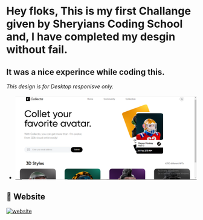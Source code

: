 #  Hey floks, This is my first Challange given by Sheryians Coding School and, I have completed my desgin without fail.
## It was a nice experince while coding this. 
<i> This design is for Desktop responisve only. </i>

+ <img src="images.png"/>

## 🔗 Website
[![website](https://img.shields.io/badge/website-000?style=for-the-badge&logo=ko-fi&logoColor=white)](https://amit-marathe.github.io/monkey/)
